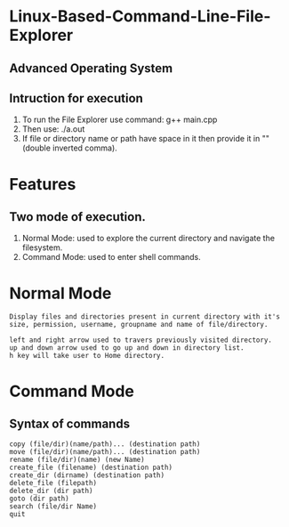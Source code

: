 # Linux-Based-Command-Line-File-Explorer
## Advanced Operating System

## Intruction for execution
1. To run the File Explorer use command: g++ main.cpp
2. Then use: ./a.out
3. If file or directory name or path have space in it then provide it in ""(double inverted comma).

# Features
## Two mode of execution.
1. Normal Mode: used to explore the current directory and navigate the filesystem.
2. Command Mode: used to enter shell commands.

# Normal Mode
    Display files and directories present in current directory with it's size, permission, username, groupname and name of file/directory.

    left and right arrow used to travers previously visited directory.
    up and down arrow used to go up and down in directory list.
    h key will take user to Home directory.

# Command Mode
## Syntax of commands 
    copy (file/dir)(name/path)... (destination path)
    move (file/dir)(name/path)... (destination path)
    rename (file/dir)(name) (new Name)
    create_file (filename) (destination path)
    create_dir (dirname) (destination path)
    delete_file (filepath)
    delete_dir (dir path)
    goto (dir path)
    search (file/dir Name)
    quit
